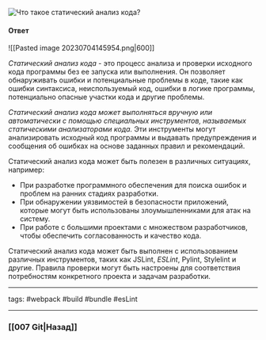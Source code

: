 ![Что такое статический анализ кода?](https://youtu.be/DQ0BLu6rZYc?t=695)

#### Ответ

![[Pasted image 20230704145954.png|600]]

*Статический анализ кода* - это процесс анализа и проверки исходного кода программы без ее запуска или выполнения. Он позволяет обнаруживать ошибки и потенциальные проблемы в коде, такие как ошибки синтаксиса, неиспользуемый код, ошибки в логике программы, потенциально опасные участки кода и другие проблемы.

*Статический анализ кода может выполняться вручную или автоматически с помощью специальных инструментов, называемых статическими анализаторами кода.* Эти инструменты могут анализировать исходный код программы и выдавать предупреждения и сообщения об ошибках на основе заданных правил и рекомендаций.

Статический анализ кода может быть полезен в различных ситуациях, например:
- При разработке программного обеспечения для поиска ошибок и проблем на ранних стадиях разработки.
- При обнаружении уязвимостей в безопасности приложений, которые могут быть использованы злоумышленниками для атак на систему.
- При работе с большими проектами с множеством разработчиков, чтобы обеспечить согласованность и качество кода.

Статический анализ кода может быть выполнен с использованием различных инструментов, таких как JSLint, *ESLint*, Pylint, Stylelint и другие. Правила проверки могут быть настроены для соответствия потребностям конкретного проекта и задачам разработки.

___
tags: #webpack #build #bundle #esLint 

___

### [[007 Git|Назад]]